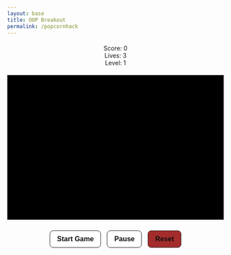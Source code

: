```yaml
---
layout: base
title: OOP Breakout
permalink: /popcornhack
---
```


<article class="post h-entry" itemscope itemtype="http://schema.org/BlogPosting">

  <header class="post-header">

  <div class="post-content e-content" itemprop="articleBody"><style>
  canvas {
    background: #000;
    display: block;
    margin: 0 auto;
    border: 1px solid #333;
  }

  button:disabled {
    opacity: 0.5;
    cursor: not-allowed;
  }

  button:hover:not(:disabled) {
    background: #f0f0f0;
  }

  .title {
    margin-top: 5px !important;
  }

  .back-button {
    margin-bottom: 5px !important;
  }

  #gameInfoUI {
    display: flex;
    justify-content: center;
    gap: 20px;
    font-family: 'Press Start 2P', monospace;
    font-size: 14px;
    color: #d17cf9ff;
    text-shadow: 2px 2px 0 #000;
  }

  .ui-box {
    background-color: #222;
    border: 2px solid #d17cf9ff;
    padding: 10px 16px;
    border-radius: 8px;
    min-width: 120px;
    box-shadow: 0 0 10px #d17cf9ff;
    transition: all 0.3s ease;
  }
  </style>

  <div id="gameInfoUI" style="text-align:center; margin: 20px 0;">
    <div id="scoreDisplay" class="ui-box">Score: 0</div>
    <div id="livesDisplay" class="ui-box">Lives: 3</div>
    <div id="levelDisplay" class="ui-box">Level: 1</div>
  </div>

  <canvas id="gameCanvas" width="600" height="400"></canvas>

  <div class="controls" style="text-align: center; margin: 20px 0;">
      <button id="startBtn" style="margin: 5px; padding: 10px 16px; font-size: 16px; font-weight: 600; border: 1px solid #222; background: #fff; cursor: pointer; border-radius: 8px; color: #111;">Start Game</button>
      <button id="pauseBtn" disabled style="margin: 5px; padding: 10px 16px; font-size: 16px; font-weight: 600; border: 1px solid #222; background: #fff; cursor: pointer; border-radius: 8px; color: #111;">Pause</button>
      <button id="resetBtn" style="margin: 5px; padding: 10px 16px; font-size: 16px; font-weight: 600; border: 1px solid #222; background: #a52c2cff; cursor: pointer; border-radius: 8px; color: #111;">Reset</button>
      <button id="nextLevelBtn" style="display:none;margin:10px auto 0;padding:10px 16px;font-family:system-ui,Arial;font-size:16px;font-weight:600;border:1px solid #222;background:#fff;cursor:pointer;border-radius:8px;color:#111 !important;">Next Level ▶</button>
  </div>

<script>
  // Base GameObject class - provides common functionality
  class GameObject {
    constructor(x, y) {
      this.x = x;
      this.y = y;
    }
    draw(ctx) {}
    update() {}
  }

  // Ball class, added color array for ball change
  class Ball extends GameObject {
    constructor(x, y, radius = 8) {
      super(x, y);
      this.radius = radius;
      this.dx = 4;
      this.dy = -4;
      this.color = "#ad6bebff";
      this.colors = ["#ad6bebff", "#f3a6f3", "#6be8ff", "#ff6b6b", "#ffd36b"];
    }

    draw(ctx) {
      ctx.beginPath();
      ctx.arc(this.x, this.y, this.radius, 0, Math.PI * 2);
      ctx.fillStyle = this.color;
      ctx.fill();
      ctx.closePath();
    }

    update(canvasWidth, canvasHeight) {
      // Wall collision (left/right)
      if (this.x + this.dx > canvasWidth - this.radius || this.x + this.dx < this.radius) {
        this.dx = -this.dx;
      }
      // Top
      if (this.y + this.dy < this.radius) {
        this.dy = -this.dy;
      }

      this.x += this.dx;
      this.y += this.dy;
    }

    reset(canvasWidth, canvasHeight) {
      this.x = canvasWidth / 2;
      this.y = canvasHeight - 60;
      // keep same speed magnitude but randomize direction a bit
      const speed = Math.max(4, Math.hypot(this.dx, this.dy));
      const angle = (Math.PI / 6) + Math.random() * (Math.PI / 3);
      const sign = Math.random() < 0.5 ? -1 : 1;
      this.dx = sign * speed * Math.cos(angle);
      this.dy = -Math.abs(speed * Math.sin(angle));
    }

    speedUp(multiplier = 1.12) {
      const currentSpeed = Math.hypot(this.dx, this.dy) * multiplier;
      const theta = Math.atan2(this.dy, this.dx);
      this.dx = currentSpeed * Math.cos(theta);
      this.dy = currentSpeed * Math.sin(theta);
    }

    collidesWith(obj) {
      return (
        this.x > obj.x &&
        this.x < obj.x + obj.width &&
        this.y > obj.y &&
        this.y < obj.y + obj.height
      );
    }

    collidesWithPaddle(paddle) {
      const nextX = this.x + this.dx;
      const nextY = this.y + this.dy;

      const ballLeft = nextX - this.radius;
      const ballRight = nextX + this.radius;
      const ballBottom = nextY + this.radius;
      const ballTop = nextY - this.radius;

      const paddleTop = paddle.canvasHeight - paddle.height;
      const paddleLeft = paddle.x;
      const paddleRight = paddle.x + paddle.width;

      return (
          ballBottom >= paddleTop &&
          ballTop <= paddleTop + paddle.height &&
          ballRight >= paddleLeft &&
          ballLeft <= paddleRight
      );
    }
  }

  // Paddle class
  class Paddle extends GameObject {
    constructor(x, y, canvasWidth, canvasHeight) {
      super(x, y);
      this.canvasWidth = canvasWidth;
      this.canvasHeight = canvasHeight;
      this.baseWidth = 80;
      this.width = this.baseWidth;
      this.height = 10;
      this.color = "#bf48eeff";
      this.speed = 10;
      this.leftPressed = false;
      this.rightPressed = false;
    }

    draw(ctx) {
      ctx.beginPath();
      ctx.rect(this.x, this.canvasHeight - this.height, this.width, this.height);
      ctx.fillStyle = this.color;
      ctx.fill();
      ctx.closePath();
    }

    update() {
      if (this.rightPressed && this.x < this.canvasWidth - this.width) {
        this.x += this.speed;
      } else if (this.leftPressed && this.x > 0) {
        this.x -= this.speed;
      }
      // clamp
      if (this.x < 0) this.x = 0;
      if (this.x > this.canvasWidth - this.width) this.x = this.canvasWidth - this.width;
    }

    setPosition(x) {
      // center paddle on x
      if (x >= 0 && x <= this.canvasWidth) {
        this.x = x - this.width / 2;
        if (this.x < 0) this.x = 0;
        if (this.x > this.canvasWidth - this.width) this.x = this.canvasWidth - this.width;
      }
    }

    reset() {
      this.width = this.baseWidth;
      this.x = (this.canvasWidth - this.width) / 2;
    }

    applyPowerUp(type) {
      if (type === "wide") {
        this.width = this.baseWidth + 40;
        // keep it in bounds
        if (this.x > this.canvasWidth - this.width) this.x = this.canvasWidth - this.width;
      }
    }

    resetPowerUp() {
      this.width = this.baseWidth;
      if (this.x > this.canvasWidth - this.width) this.x = this.canvasWidth - this.width;
    }
  }

  // Brick class
  class Brick extends GameObject {
    constructor(x, y, width = 75, height = 20) {
      super(x, y);
      this.width = width;
      this.height = height;
      this.status = 1; // 1 = active, 0 = destroyed
      this.hasPowerUp = Math.random() < 0.3; // 30% chance
      this.color = this.hasPowerUp ? "gold" : "#bf72f3ff";
    }

    draw(ctx) {
      if (this.status === 1) {
        ctx.beginPath();
        ctx.rect(this.x, this.y, this.width, this.height);

        if (this.hasPowerUp) {
          ctx.fillStyle = this.color;
          ctx.shadowColor = "orange";
          ctx.shadowBlur = 10;
        } else {
          ctx.fillStyle = this.color;
          ctx.shadowBlur = 0;
        }

        ctx.fill();
        ctx.closePath();
        // reset shadow
        ctx.shadowBlur = 0;
      }
    }

    destroy() {
      this.status = 0;
    }

    isActive() {
      return this.status === 1;
    }
  }

  // PowerUp class
  class PowerUp extends GameObject {
    constructor(x, y) {
      super(x, y);
      this.size = 20;
      this.fallSpeed = 3;
      this.active = true;
      this.type = "wide"; // could extend later
    }

    draw(ctx) {
      if (this.active) {
        const gradient = ctx.createRadialGradient(this.x, this.y, 5, this.x, this.y, this.size);
        gradient.addColorStop(0, "yellow");
        gradient.addColorStop(1, "red");

        ctx.beginPath();
        ctx.arc(this.x, this.y, this.size / 2, 0, Math.PI * 2);
        ctx.fillStyle = gradient;
        ctx.fill();
        ctx.closePath();

        // Draw "P" text
        ctx.fillStyle = "black";
        ctx.font = "bold 14px Arial";
        ctx.textAlign = "center";
        ctx.textBaseline = "middle";
        ctx.fillText("P", this.x, this.y);
      }
    }

    update(canvasHeight) {
      if (this.active) {
        this.y += this.fallSpeed;
        if (this.y - this.size/2 > canvasHeight) this.active = false;
      }
    }

    collidesWithPaddle(paddle) {
      return (
        this.active &&
        this.y + this.size / 2 >= paddle.canvasHeight - paddle.height &&
        this.x > paddle.x &&
        this.x < paddle.x + paddle.width
      );
    }

    collect() {
      this.active = false;
    }
  }

  // Main Game class
  class Game {
    constructor(canvasId) {
      this.canvas = document.getElementById(canvasId);
      this.ctx = this.canvas.getContext("2d");
      this.width = this.canvas.width;
      this.height = this.canvas.height;

      // Game state
      this.score = 0;
      this.lives = 3;
      this.level = 1;
      this.paused = false;
      this.gameRunning = false;

      // Game objects
      this.ball = new Ball(this.width / 2, this.height - 60);
      this.paddle = new Paddle((this.width - 80) / 2, this.height - 10, this.width, this.height);
      this.bricks = [];
      this.powerUps = [];

      // Power-up state
      this.activePowerUp = null;
      this.powerUpTimer = 0;
      this.powerUpDuration = 5000; // 5 seconds

      // Brick configuration
      this.brickRows = 4;
      this.brickCols = 6;
      this.brickPadding = 10;
      this.brickOffsetTop = 30;
      this.brickOffsetLeft = 50;
      this.brickWidth = 75;
      this.brickHeight = 20;

      this.setupEventListeners();
      this.initBricks();
      this.updateInfoUI();
    }

    setupEventListeners() {
      // Keyboard controls
      document.addEventListener("keydown", (e) => {
        if (e.key === "Right" || e.key === "ArrowRight") {
          this.paddle.rightPressed = true;
        } else if (e.key === "Left" || e.key === "ArrowLeft") {
          this.paddle.leftPressed = true;
        }
      });

      document.addEventListener("keyup", (e) => {
        if (e.key === "Right" || e.key === "ArrowRight") {
          this.paddle.rightPressed = false;
        } else if (e.key === "Left" || e.key === "ArrowLeft") {
          this.paddle.leftPressed = false;
        }
      });

      // Mouse controls (use bounding rect for correct offsets)
      this.canvas.addEventListener("mousemove", (e) => {
        const rect = this.canvas.getBoundingClientRect();
        const relativeX = e.clientX - rect.left;
        this.paddle.setPosition(relativeX);
      });

      // Touch controls (mobile)
      this.canvas.addEventListener("touchmove", (e) => {
        if (e.touches && e.touches.length) {
          const rect = this.canvas.getBoundingClientRect();
          const touchX = e.touches[0].clientX - rect.left;
          this.paddle.setPosition(touchX);
        }
        e.preventDefault();
      }, { passive: false });

      // Button controls
      document.getElementById("startBtn").addEventListener("click", () => this.start());
      document.getElementById("pauseBtn").addEventListener("click", () => this.togglePause());
      document.getElementById("resetBtn").addEventListener("click", () => this.reset());
      document.getElementById("nextLevelBtn").addEventListener("click", () => this.nextLevel());
    }

    initBricks() {
      this.bricks = [];
      for (let r = 0; r < this.brickRows; r++) {
        for (let c = 0; c < this.brickCols; c++) {
          const x = c * (this.brickWidth + this.brickPadding) + this.brickOffsetLeft;
          const y = r * (this.brickHeight + this.brickPadding) + this.brickOffsetTop;
          this.bricks.push(new Brick(x, y, this.brickWidth, this.brickHeight));
        }
      }
    }

    start() {
      if (this.gameRunning) return;
      this.gameRunning = true;
      this.paused = false;
      document.getElementById("startBtn").disabled = true;
      document.getElementById("pauseBtn").disabled = false;
      document.getElementById("pauseBtn").textContent = "Pause";
      this.ball.reset(this.width, this.height);
      this.gameLoop();
    }

    togglePause() {
      if (!this.gameRunning) return;
      this.paused = !this.paused;
      document.getElementById("pauseBtn").textContent = this.paused ? "Resume" : "Pause";
      if (!this.paused) this.gameLoop();
    }

    reset() {
      this.score = 0;
      this.lives = 3;
      this.level = 1;
      this.brickRows = 4;
      this.paused = false;
      this.gameRunning = false;

      this.ball = new Ball(this.width / 2, this.height - 60);
      this.paddle = new Paddle((this.width - 80) / 2, this.height - 10, this.width, this.height);
      this.powerUps = [];
      this.activePowerUp = null;

      this.initBricks();

      document.getElementById("startBtn").disabled = false;
      document.getElementById("pauseBtn").disabled = true;
      document.getElementById("pauseBtn").textContent = "Pause";
      document.getElementById("nextLevelBtn").style.display = "none";

      this.updateInfoUI();
      this.draw();
    }

    nextLevel() {
      this.level++;
      this.ball.speedUp(1.12);

      if (this.brickRows < 8) this.brickRows++;

      this.initBricks();
      this.ball.reset(this.width, this.height);
      this.paddle.reset();
      this.powerUps = [];
      this.activePowerUp = null;

      this.paused = false;
      document.getElementById("nextLevelBtn").style.display = "none";
      this.updateInfoUI();
      this.gameLoop();
    }

    collisionDetection() {
      // inside if (isColliding) { ... }
      if (overlapX < overlapY) {
  this.ball.dx = -this.ball.dx;
  this.ball.color = this.ball.colors[Math.floor(Math.random() * this.ball.colors.length)];
  } else {
  this.ball.dy = -this.ball.dy;
  this.ball.color = this.ball.colors[Math.floor(Math.random() * this.ball.colors.length)];
  } 

}
      for (let brick of this.bricks) {
        if (!brick.isActive()) continue;

        const nextX = this.ball.x + this.ball.dx;
        const nextY = this.ball.y + this.ball.dy;

        const ballLeft = nextX - this.ball.radius;
        const ballRight = nextX + this.ball.radius;
        const ballTop = nextY - this.ball.radius;
        const ballBottom = nextY + this.ball.radius;

        const brickLeft = brick.x;
        const brickRight = brick.x + brick.width;
        const brickTop = brick.y;
        const brickBottom = brick.y + brick.height;

        const isColliding =
          ballRight > brickLeft &&
          ballLeft < brickRight &&
          ballBottom > brickTop &&
          ballTop < brickBottom;

        if (isColliding) {
          // Determine overlap to decide whether to invert dx or dy
          const overlapX = Math.min(ballRight - brickLeft, brickRight - ballLeft);
          const overlapY = Math.min(ballBottom - brickTop, brickBottom - ballTop);

          if (overlapX < overlapY) {
            // side collision
            this.ball.dx = -this.ball.dx;
          } else {
            // top/bottom collision
            this.ball.dy = -this.ball.dy;
          }

          brick.destroy();
          this.score++;
          this.updateInfoUI();

          if (brick.hasPowerUp) {
            // spawn power-up at brick center
            this.powerUps.push(new PowerUp(brick.x + brick.width / 2, brick.y + brick.height / 2));
          }

          // Only handle one brick collision this frame
          break;
        }
      }
    }

    updatePowerUps() {
      for (let powerUp of this.powerUps) {
        powerUp.update(this.height);

        if (powerUp.collidesWithPaddle(this.paddle)) {
          powerUp.collect();
          this.paddle.applyPowerUp(powerUp.type);
          this.activePowerUp = powerUp.type;
          this.powerUpTimer = Date.now();
        }
      }

      // Check power-up timer
      if (this.activePowerUp) {
        const elapsed = Date.now() - this.powerUpTimer;
        if (elapsed > this.powerUpDuration) {
          this.activePowerUp = null;
          this.paddle.resetPowerUp();
        }
      }

      // Remove inactive power-ups
      this.powerUps = this.powerUps.filter(p => p.active);
    }

    checkWinCondition() {
      const activeBricks = this.bricks.filter(brick => brick.isActive()).length;
      if (activeBricks === 0) {
        this.paused = true;
        document.getElementById("nextLevelBtn").style.display = "block";
        return true;
      }
      return false;
    }

    checkBallCollision() {
      // inside Ball.update()
      if (this.x + this.dx > canvasWidth - this.radius || this.x + this.dx < this.radius) {
  this.dx = -this.dx;
  this.color = this.colors[Math.floor(Math.random() * this.colors.length)]; // 🍿 Popcorn Hack
      }
      if (this.y + this.dy < this.radius) {
  this.dy = -this.dy;
  this.color = this.colors[Math.floor(Math.random() * this.colors.length)]; // 🍿 Popcorn Hack
      }

      // Ball hits bottom
      if (this.ball.y + this.ball.dy > this.height - this.ball.radius) {
        if (this.ball.collidesWithPaddle(this.paddle)) {
          // reflect and tweak dx based on where it hit the paddle for more control
          const hitPos = (this.ball.x - (this.paddle.x + this.paddle.width / 2)) / (this.paddle.width / 2);
          const maxBounceAngle = Math.PI / 3; // 60 degrees
          const angle = hitPos * maxBounceAngle;
          const speed = Math.hypot(this.ball.dx, this.ball.dy);
          this.ball.dx = speed * Math.sin(angle);
          this.ball.dy = -Math.abs(speed * Math.cos(angle));
        } else {
          this.lives--;
          this.updateInfoUI();
          if (this.lives === 0) {
            this.gameOver();
          } else {
            this.ball.reset(this.width, this.height);
            this.paddle.reset();
          }
        }
      }
    }

    gameOver() {
      this.gameRunning = false;
      this.paused = true;
      setTimeout(() => { // small timeout so alert doesn't interrupt redraw
        alert(`GAME OVER! Final Score: ${this.score}`);
        this.reset();
      }, 10);
      this.updateInfoUI();
    }

    update() {
      if (this.paused || !this.gameRunning) return;

      this.ball.update(this.width, this.height);
      this.paddle.update();
      this.updatePowerUps();
      this.collisionDetection();
      this.checkBallCollision();

      if (this.checkWinCondition()) return;
    }

    draw() {
      // Clear canvas
      this.ctx.clearRect(0, 0, this.width, this.height);

      // Draw all game objects
      for (let brick of this.bricks) {
        brick.draw(this.ctx);
      }

      this.ball.draw(this.ctx);
      this.paddle.draw(this.ctx);

      for (let powerUp of this.powerUps) {
        powerUp.draw(this.ctx);
      }

      // Power-up timer bar
if (this.activePowerUp) {
  const elapsed = Date.now() - this.powerUpTimer;
  const remaining = Math.max(0, this.powerUpDuration - elapsed);
  const barHeight = 100;
  const barWidth = 10;
  const fillHeight = (remaining / this.powerUpDuration) * barHeight;

  this.ctx.fillStyle = "gray";
  this.ctx.fillRect(this.width - 20, 30, barWidth, barHeight);

  this.ctx.fillStyle = "lime";
  this.ctx.fillRect(
    this.width - 20,
    30 + (barHeight - fillHeight),
    barWidth,
    fillHeight
  );

  this.ctx.strokeStyle = "black";
  this.ctx.strokeRect(this.width - 20, 30, barWidth, barHeight);
}

    }

    updateInfoUI() {
      document.getElementById("scoreDisplay").textContent = "Score: " + this.score;
      document.getElementById("livesDisplay").textContent = "Lives: " + this.lives;
      document.getElementById("levelDisplay").textContent = "Level: " + this.level;
    }

    gameLoop() {
      if (this.paused || !this.gameRunning) return;

      this.update();
      this.draw();
      requestAnimationFrame(() => this.gameLoop());
    }
  }

  // Initialize the game
  const game = new Game("gameCanvas");

  // Initial draw
  game.draw();
</script>

  </div><a class="u-url" href="/popcornhack" hidden></a>
</article>